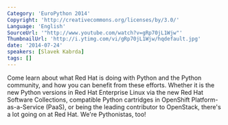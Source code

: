 ```yaml
---
Category: 'EuroPython 2014'
Copyright: 'http://creativecommons.org/licenses/by/3.0/'
Language: 'English'
SourceUrl: '"http://www.youtube.com/watch?v=gRp70jL1Wjw"'
ThumbnailUrl: 'http://i.ytimg.com/vi/gRp70jL1Wjw/hqdefault.jpg'
date: '2014-07-24'
speakers: [Slavek Kabrda]
tags: []
---
```

Come learn about what Red Hat is doing with Python and the Python community, and how you can benefit from these efforts. Whether it is the new Python versions in Red Hat Enterprise Linux via the new Red Hat Software Collections, compatible Python cartridges in OpenShift Platform-as-a-Service (PaaS), or being the leading contributor to OpenStack, there's a lot going on at Red Hat. We're Pythonistas, too!